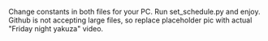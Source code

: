 Change constants in both files for your PC.
Run set_schedule.py and enjoy.
Github is not accepting large files, so replace placeholder pic with actual "Friday night yakuza" video. 

